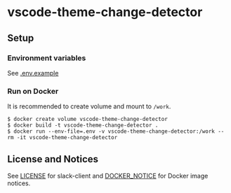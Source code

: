# vscode-theme-change-detector

## Setup

### Environment variables

See [.env.example](./.env.example)

### Run on Docker

It is recommended to create volume and mount to `/work`.

```
$ docker create volume vscode-theme-change-detector
$ docker build -t vscode-theme-change-detector .
$ docker run --env-file=.env -v vscode-theme-change-detector:/work --rm -it vscode-theme-change-detector
```

## License and Notices

See [LICENSE](./LICENSE) for slack-client and [DOCKER_NOTICE](https://github.com/nonylene/vscode-theme-change-detector/blob/master/DOCKER_NOTICE) for Docker image notices.
